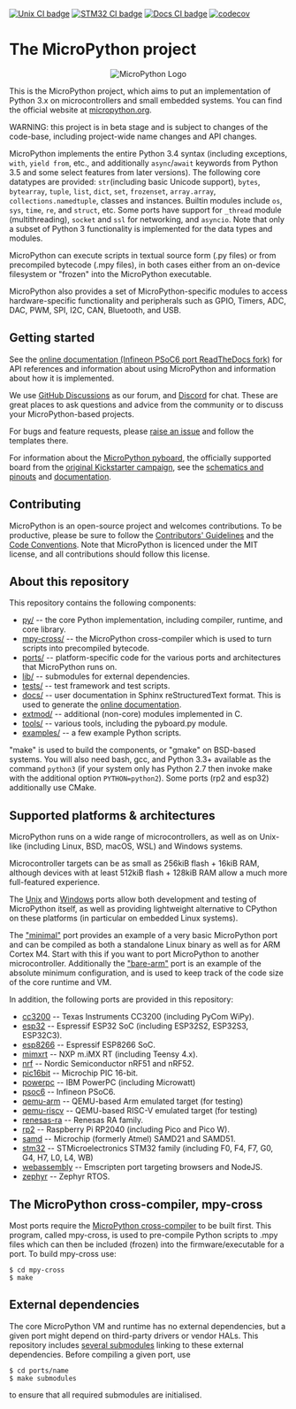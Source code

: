 [![Unix CI badge](https://github.com/micropython/micropython/actions/workflows/ports_unix.yml/badge.svg)](https://github.com/micropython/micropython/actions?query=branch%3Amaster+event%3Apush) [![STM32 CI badge](https://github.com/micropython/micropython/actions/workflows/ports_stm32.yml/badge.svg)](https://github.com/micropython/micropython/actions?query=branch%3Amaster+event%3Apush) [![Docs CI badge](https://github.com/micropython/micropython/actions/workflows/docs.yml/badge.svg)](https://docs.micropython.org/) [![codecov](https://codecov.io/gh/micropython/micropython/branch/master/graph/badge.svg?token=I92PfD05sD)](https://codecov.io/gh/micropython/micropython)

The MicroPython project
=======================
<p align="center">
  <img src="https://raw.githubusercontent.com/micropython/micropython/master/logo/upython-with-micro.jpg" alt="MicroPython Logo"/>
</p>

This is the MicroPython project, which aims to put an implementation
of Python 3.x on microcontrollers and small embedded systems.
You can find the official website at [micropython.org](http://www.micropython.org).

WARNING: this project is in beta stage and is subject to changes of the
code-base, including project-wide name changes and API changes.

MicroPython implements the entire Python 3.4 syntax (including exceptions,
`with`, `yield from`, etc., and additionally `async`/`await` keywords from
Python 3.5 and some select features from later versions). The following core
datatypes are provided: `str`(including basic Unicode support), `bytes`,
`bytearray`, `tuple`, `list`, `dict`, `set`, `frozenset`, `array.array`,
`collections.namedtuple`, classes and instances. Builtin modules include
`os`, `sys`, `time`, `re`, and `struct`, etc. Some ports have support for
`_thread` module (multithreading), `socket` and `ssl` for networking, and
`asyncio`. Note that only a subset of Python 3 functionality is implemented
for the data types and modules.

MicroPython can execute scripts in textual source form (.py files) or from
precompiled bytecode (.mpy files), in both cases either from an on-device
filesystem or "frozen" into the MicroPython executable.

MicroPython also provides a set of MicroPython-specific modules to access
hardware-specific functionality and peripherals such as GPIO, Timers, ADC,
DAC, PWM, SPI, I2C, CAN, Bluetooth, and USB.

Getting started
---------------

See the [online documentation (Infineon PSoC6 port ReadTheDocs fork)](https://ifx-micropython.readthedocs.io/en/latest/psoc6/quickref.html) for API
references and information about using MicroPython and information about how
it is implemented.

We use [GitHub Discussions](https://github.com/micropython/micropython/discussions)
as our forum, and [Discord](https://discord.gg/RB8HZSAExQ) for chat. These
are great places to ask questions and advice from the community or to discuss your
MicroPython-based projects.

For bugs and feature requests, please [raise an issue](https://github.com/micropython/micropython/issues/new/choose)
and follow the templates there.

For information about the [MicroPython pyboard](https://store.micropython.org/pyb-features),
the officially supported board from the
[original Kickstarter campaign](https://www.kickstarter.com/projects/214379695/micro-python-python-for-microcontrollers),
see the [schematics and pinouts](http://github.com/micropython/pyboard) and
[documentation](https://docs.micropython.org/en/latest/pyboard/quickref.html).

Contributing
------------

MicroPython is an open-source project and welcomes contributions. To be
productive, please be sure to follow the
[Contributors' Guidelines](https://github.com/micropython/micropython/wiki/ContributorGuidelines)
and the [Code Conventions](https://github.com/micropython/micropython/blob/master/CODECONVENTIONS.md).
Note that MicroPython is licenced under the MIT license, and all contributions
should follow this license.

About this repository
---------------------

This repository contains the following components:
- [py/](py/) -- the core Python implementation, including compiler, runtime, and
  core library.
- [mpy-cross/](mpy-cross/) -- the MicroPython cross-compiler which is used to turn scripts
  into precompiled bytecode.
- [ports/](ports/) -- platform-specific code for the various ports and architectures that MicroPython runs on.
- [lib/](lib/) -- submodules for external dependencies.
- [tests/](tests/) -- test framework and test scripts.
- [docs/](docs/) -- user documentation in Sphinx reStructuredText format. This is used to generate the [online documentation](http://docs.micropython.org).
- [extmod/](extmod/) -- additional (non-core) modules implemented in C.
- [tools/](tools/) -- various tools, including the pyboard.py module.
- [examples/](examples/) -- a few example Python scripts.

"make" is used to build the components, or "gmake" on BSD-based systems.
You will also need bash, gcc, and Python 3.3+ available as the command `python3`
(if your system only has Python 2.7 then invoke make with the additional option
`PYTHON=python2`). Some ports (rp2 and esp32) additionally use CMake.

Supported platforms & architectures
-----------------------------------

MicroPython runs on a wide range of microcontrollers, as well as on Unix-like
(including Linux, BSD, macOS, WSL) and Windows systems.

Microcontroller targets can be as small as 256kiB flash + 16kiB RAM, although
devices with at least 512kiB flash + 128kiB RAM allow a much more
full-featured experience.

The [Unix](ports/unix) and [Windows](ports/windows) ports allow both
development and testing of MicroPython itself, as well as providing
lightweight alternative to CPython on these platforms (in particular on
embedded Linux systems).

The ["minimal"](ports/minimal) port provides an example of a very basic
MicroPython port and can be compiled as both a standalone Linux binary as
well as for ARM Cortex M4. Start with this if you want to port MicroPython to
another microcontroller. Additionally the ["bare-arm"](ports/bare-arm) port
is an example of the absolute minimum configuration, and is used to keep
track of the code size of the core runtime and VM.

In addition, the following ports are provided in this repository:
 - [cc3200](ports/cc3200) -- Texas Instruments CC3200 (including PyCom WiPy).
 - [esp32](ports/esp32) -- Espressif ESP32 SoC (including ESP32S2, ESP32S3, ESP32C3).
 - [esp8266](ports/esp8266) -- Espressif ESP8266 SoC.
 - [mimxrt](ports/mimxrt) -- NXP m.iMX RT (including Teensy 4.x).
 - [nrf](ports/nrf) -- Nordic Semiconductor nRF51 and nRF52.
 - [pic16bit](ports/pic16bit) -- Microchip PIC 16-bit.
 - [powerpc](ports/powerpc) -- IBM PowerPC (including Microwatt)
 - [psoc6](ports/psoc6) -- Infineon PSoC6.
 - [qemu-arm](ports/qemu-arm) -- QEMU-based Arm emulated target (for testing)
 - [qemu-riscv](ports/qemu-riscv) -- QEMU-based RISC-V emulated target (for testing)
 - [renesas-ra](ports/renesas-ra) -- Renesas RA family.
 - [rp2](ports/rp2) -- Raspberry Pi RP2040 (including Pico and Pico W).
 - [samd](ports/samd) -- Microchip (formerly Atmel) SAMD21 and SAMD51.
 - [stm32](ports/stm32) -- STMicroelectronics STM32 family (including F0, F4, F7, G0, G4, H7, L0, L4, WB)
 - [webassembly](ports/webassembly) -- Emscripten port targeting browsers and NodeJS.
 - [zephyr](ports/zephyr) -- Zephyr RTOS.

The MicroPython cross-compiler, mpy-cross
-----------------------------------------

Most ports require the [MicroPython cross-compiler](mpy-cross) to be built
first.  This program, called mpy-cross, is used to pre-compile Python scripts
to .mpy files which can then be included (frozen) into the
firmware/executable for a port.  To build mpy-cross use:

    $ cd mpy-cross
    $ make

External dependencies
---------------------

The core MicroPython VM and runtime has no external dependencies, but a given
port might depend on third-party drivers or vendor HALs. This repository
includes [several submodules](lib/) linking to these external dependencies.
Before compiling a given port, use

    $ cd ports/name
    $ make submodules

to ensure that all required submodules are initialised.
